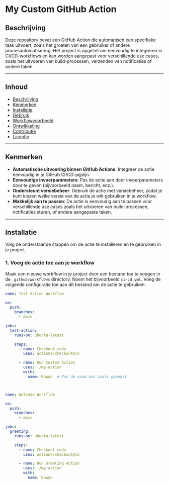 # **My Custom GitHub Action**

## **Beschrijving**

Deze repository bevat een GitHub Action die automatisch een specifieke taak uitvoert, zoals het groeten van een gebruiker of andere procesautomatisering. Het project is opgezet om eenvoudig te integreren in CI/CD-workflows en kan worden aangepast voor verschillende use cases, zoals het uitvoeren van build-processen, verzenden van notificaties of andere taken.

---

## **Inhoud**
- [Beschrijving](#beschrijving)
- [Kenmerken](#kenmerken)
- [Installatie](#installatie)
- [Gebruik](#gebruik)
- [Workflowvoorbeeld](#workflowvoorbeeld)
- [Ontwikkeling](#ontwikkeling)
- [Contributie](#contributie)
- [Licentie](#licentie)

---

## **Kenmerken**
- **Automatische uitvoering binnen GitHub Actions**: Integreer de actie eenvoudig in je GitHub CI/CD-pijplijn.
- **Eenvoudige invoerparameters**: Pas de actie aan door invoerparameters door te geven (bijvoorbeeld naam, bericht, enz.).
- **Ondersteunt versiebeheer**: Gebruik de actie met versiebeheer, zodat je kunt kiezen welke versie van de actie je wilt gebruiken in je workflow.
- **Makkelijk aan te passen**: De actie is eenvoudig aan te passen voor verschillende use cases zoals het uitvoeren van build-processen, notificaties sturen, of andere aangepaste taken.

---

## **Installatie**

Volg de onderstaande stappen om de actie te installeren en te gebruiken in je project.

### 1. Voeg de actie toe aan je workflow

Maak een nieuwe workflow in je project door een bestand toe te voegen in de `.github/workflows` directory. Noem het bijvoorbeeld `ci-cd.yml`. Voeg de volgende configuratie toe aan dit bestand om de actie te gebruiken:

```yaml
name: Test Action Workflow

on:
  push:
    branches:
      - main

jobs:
  test-action:
    runs-on: ubuntu-latest

    steps:
      - name: Checkout code
        uses: actions/checkout@v3

      - name: Run Custom Action
        uses: ./my-action
        with:
          name: Rowan  # Pas de naam aan zoals gewenst



name: Welcome Workflow

on:
  push:
    branches:
      - main

jobs:
  greeting:
    runs-on: ubuntu-latest

    steps:
      - name: Checkout code
        uses: actions/checkout@v3

      - name: Run Greeting Action
        uses: ./my-action
        with:
          name: Rowan




